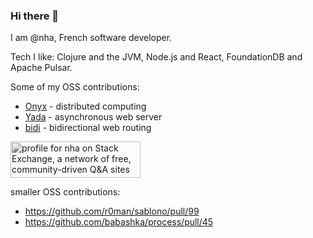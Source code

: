 ### Hi there 👋

I am @nha, French software developer.

Tech I like: Clojure and the JVM, Node.js and React, FoundationDB and Apache Pulsar.

Some of my OSS contributions:

- [Onyx](https://github.com/onyx-platform/onyx#contributor-list ) - distributed computing 
- [Yada](https://github.com/juxt/yada#acknowledgments) - asynchronous web server
- [bidi](https://github.com/juxt/bidi#contributing) - bidirectional web routing

<a href="https://stackexchange.com/users/1398355"><img src="https://stackexchange.com/users/flair/1398355.png" width="208" height="58" alt="profile for nha on Stack Exchange, a network of free, community-driven Q&amp;A sites" title="profile for nha on Stack Exchange, a network of free, community-driven Q&amp;A sites"></a>

smaller OSS contributions:
- https://github.com/r0man/sablono/pull/99
- https://github.com/babashka/process/pull/45
